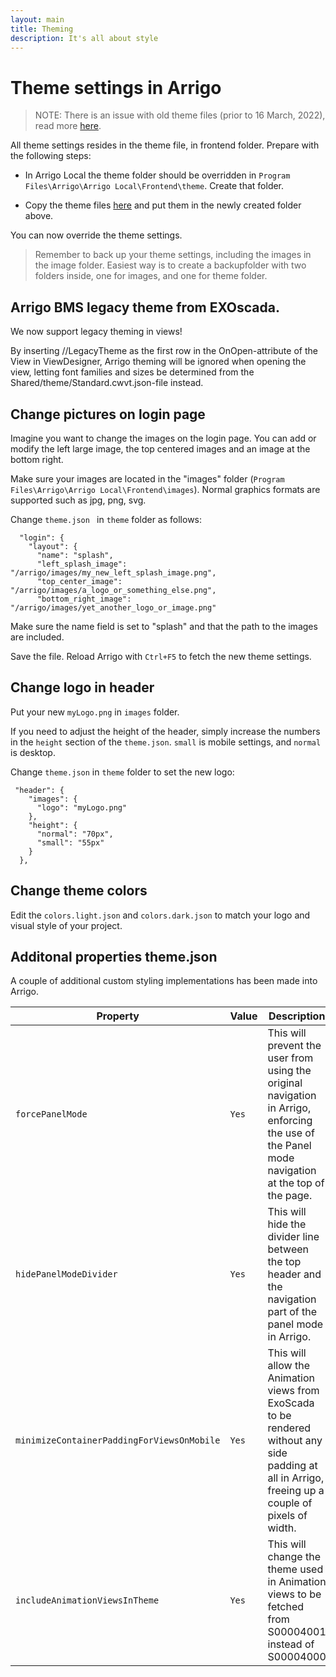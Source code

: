 ```yaml
---
layout: main
title: Theming
description: It's all about style
---
```

# Theme settings in Arrigo

> NOTE: There is an issue with old theme files (prior to 16 March, 2022), read more [here](https://github.com/rssoftwareab/arrigo-support/blob/master/docs/support/index.md#adding-new-chart-signal-gives-this-content-was-not-properly-loaded).

All theme settings resides in the theme file, in frontend folder. Prepare with the following steps:

- In Arrigo Local the theme folder should be overridden in `Program Files\Arrigo\Arrigo Local\Frontend\theme`. Create that folder.

- Copy the theme files [here](./theme_arrigo/index.md) and put them in the newly created folder above.  

You can now override the theme settings.

> Remember to back up your theme settings, including the images in the image folder. Easiest way is to create a backupfolder with two folders inside, one for images, and one for theme folder. 

## Arrigo BMS legacy theme from EXOscada.

We now support legacy theming in views!

By inserting //LegacyTheme as the first row in the OnOpen-attribute of the View in ViewDesigner, Arrigo theming will be ignored when opening the view, letting font families and sizes be determined from the Shared/theme/Standard.cwvt.json-file instead.

## Change pictures on login page

Imagine you want to change the images on the login page. You can add or modify the left large image, the top centered images and an image at the bottom right.

Make sure your images are located in the "images" folder (`Program Files\Arrigo\Arrigo Local\Frontend\images`). Normal graphics formats are supported such as jpg, png, svg.

Change `theme.json ` in `theme` folder as follows:

```
  "login": {
    "layout": {
      "name": "splash",
      "left_splash_image": "/arrigo/images/my_new_left_splash_image.png",
      "top_center_image": "/arrigo/images/a_logo_or_something_else.png",
      "bottom_right_image": "/arrigo/images/yet_another_logo_or_image.png"
```
Make sure the name field is set to "splash" and that the path to the images are included.

Save the file. Reload Arrigo with `Ctrl+F5` to fetch the new theme settings. 

## Change logo in header

Put your new `myLogo.png` in `images` folder. 

If you need to adjust the height of the header, simply increase the numbers in the `height` section of the `theme.json`. `small`  is mobile settings, and `normal` is desktop.

Change `theme.json` in `theme` folder to set the new logo:

```
 "header": {
    "images": {
      "logo": "myLogo.png"
    },
    "height": {
      "normal": "70px",
      "small": "55px"
    }
  },
```

## Change theme colors

Edit the `colors.light.json` and `colors.dark.json` to match your logo and visual style of your project. 

## Additonal properties theme.json

A couple of additional custom styling implementations has been made into Arrigo.  

| Property | Value | Description |
| -------- | ----- | ----------- |
| `forcePanelMode` | `Yes` |  This will prevent the user from using the original navigation in Arrigo, enforcing the use of the Panel mode navigation at the top of the page. |
|`hidePanelModeDivider` | `Yes` | This will hide the divider line between the top header and the navigation part of the panel mode in Arrigo. |
| `minimizeContainerPaddingForViewsOnMobile` | `Yes` | This will allow the Animation views from ExoScada to be rendered without any side padding at all in Arrigo, freeing up a couple of pixels of width. |
| `includeAnimationViewsInTheme` | `Yes` | This will change the theme used in Animation views to be fetched from S00004001 instead of S00004000 |
